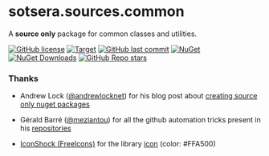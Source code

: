# sotsera.sources.common

A **source only** package for common classes and utilities.

[![GitHub license](https://img.shields.io/github/license/sotsera/sotsera.sources.common?style=flat-square)](LICENSE)
[![Target](https://img.shields.io/static/v1?label=target&message=net9.0&color=512bd4&logo=.net&style=flat-square)](https://dotnet.microsoft.com/en-us/)
[![GitHub last commit](https://img.shields.io/github/last-commit/sotsera/sotsera.sources.common?display_timestamp=committer&style=flat-square)](https://github.com/sotsera/sotsera.sources.common)
[![NuGet](https://img.shields.io/nuget/v/sotsera.sources.common.svg?style=flat-square)](https://www.nuget.org/packages/sotsera.sources.common/)
[![NuGet Downloads](https://img.shields.io/nuget/dt/sotsera.sources.common?style=flat-square)](https://www.nuget.org/packages/sotsera.sources.common/)
[![GitHub Repo stars](https://img.shields.io/github/stars/sotsera/sotsera.sources.common?style=flat-square)](https://github.com/sotsera/sotsera.sources.common)

### Thanks

- Andrew Lock ([@andrewlocknet](https://twitter.com/andrewlocknet)) for his blog post about [creating source only nuget packages](https://andrewlock.net/creating-source-only-nuget-packages/)

- Gérald Barré ([@meziantou](https://twitter.com/meziantou)) for all the github automation tricks present in his [repositories](https://github.com/meziantou?tab=repositories)

- [IconShock (FreeIcons)](https://www.iconshock.com/freeicons/) for the library [icon](https://www.iconshock.com/freeicons/library-line) (color: #FFA500)
